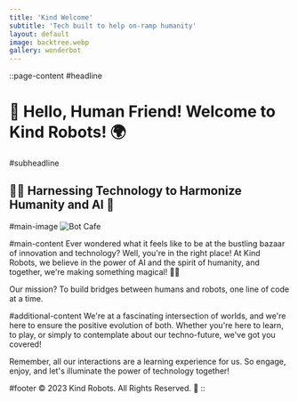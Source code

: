 ```yaml
---
title: 'Kind Welcome'
subtitle: 'Tech built to help on-ramp humanity'
layout: default
image: backtree.webp
gallery: wonderbot
---
```


::page-content
#headline

# 🤖 Hello, Human Friend! Welcome to Kind Robots! 🌍

#subheadline

## 👩‍🔬 Harnessing Technology to Harmonize Humanity and AI 🚀

#main-image
![Bot Cafe](/images/backtree.webp)

#main-content
Ever wondered what it feels like to be at the bustling bazaar of innovation and technology? Well, you're in the right place! At Kind Robots, we believe in the power of AI and the spirit of humanity, and together, we're making something magical! 🎩✨

Our mission? To build bridges between humans and robots, one line of code at a time.

#additional-content
We're at a fascinating intersection of worlds, and we're here to ensure the positive evolution of both. Whether you're here to learn, to play, or simply to contemplate about our techno-future, we've got you covered!

Remember, all our interactions are a learning experience for us. So engage, enjoy, and let's illuminate the power of technology together!

#footer
© 2023 Kind Robots. All Rights Reserved. 🌟
::
